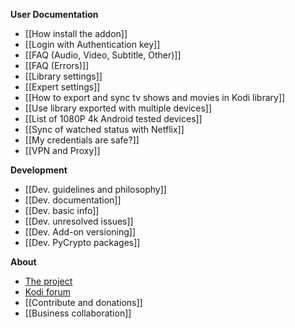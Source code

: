 **User Documentation**
- [[How install the addon]]
- [[Login with Authentication key]]
- [[FAQ (Audio, Video, Subtitle, Other)]]
- [[FAQ (Errors)]]
- [[Library settings]]
- [[Expert settings]]
- [[How to export and sync tv shows and movies in Kodi library]]
- [[Use library exported with multiple devices]]
- [[List of 1080P 4k Android tested devices]]
- [[Sync of watched status with Netflix]]
- [[My credentials are safe?]]
- [[VPN and Proxy]]

**Development**
- [[Dev. guidelines and philosophy]]
- [[Dev. documentation]]
- [[Dev. basic info]]
- [[Dev. unresolved issues]]
- [[Dev. Add-on versioning]]
- [[Dev. PyCrypto packages]]

**About**
- [The project](./)
- [Kodi forum](https://forum.kodi.tv/showthread.php?tid=329767)
- [[Contribute and donations]]
- [[Business collaboration]]
